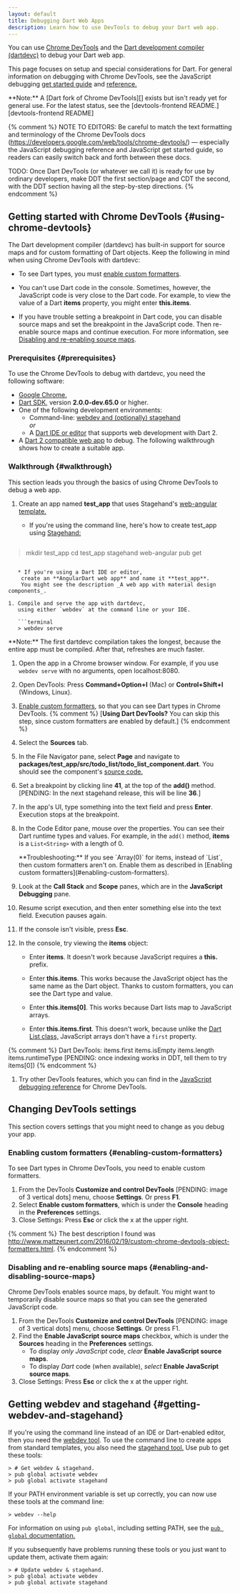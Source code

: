 ```yaml
---
layout: default
title: Debugging Dart Web Apps
description: Learn how to use DevTools to debug your Dart web app.
---
```


You can use [Chrome DevTools][] and the
[Dart development compiler (dartdevc)][dartdevc]
to debug your Dart web app.

This page focuses on setup and
special considerations for Dart. For general information on debugging with
Chrome DevTools, see the JavaScript debugging
[get started guide][JavaScript get started guide] and
[reference.][JavaScript debugging reference]

<aside class="alert alert-info" markdown="1">
**Note:**
A [Dart fork of Chrome DevTools][]
exists but isn't ready yet for general use. For the latest status, see the
[devtools-frontend README.][devtools-frontend README]
</aside>

{% comment %}
NOTE TO EDITORS:
Be careful to match the text formatting and terminology of the Chrome DevTools
docs (https://developers.google.com/web/tools/chrome-devtools/) — especially
the JavaScript debugging reference and JavaScript get started guide,
so readers can easily switch back and forth between these docs.

TODO:
Once Dart DevTools (or whatever we call it)
is ready for use by ordinary developers,
make DDT the first section/page and CDT the second,
with the DDT section having all the step-by-step directions.
{% endcomment %}


## Getting started with Chrome DevTools {#using-chrome-devtools}

The Dart development compiler (dartdevc) has built-in support for source maps
and for custom formatting of Dart objects. Keep the following in mind when using
Chrome DevTools with dartdevc:

* To see Dart types, you must
  [enable custom formatters](#enabling-custom-formatters).

* You can't use Dart code in the console.
  Sometimes, however, the JavaScript code is very close to the Dart code.
  For example, to view the value of a Dart **items** property,
  you might enter **this.items**.

* If you have trouble setting a breakpoint in Dart code,
  you can disable source maps and set the breakpoint in the JavaScript code.
  Then re-enable source maps and continue execution.
  For more information, see
  [Disabling and re-enabling source maps](#enabling-and-disabling-source-maps).


### Prerequisites {#prerequisites}

To use the Chrome DevTools to debug with dartdevc, you need the following software:

* [Google Chrome.][Google Chrome]
* [Dart SDK][], version **2.0.0-dev.65.0** or higher.
* One of the following development environments:
  * Command-line: [webdev and (optionally) stagehand](#getting-webdev-and-stagehand)  <br>_or_
  * A [Dart IDE or editor][] that supports web development with Dart 2.
* A [Dart 2 compatible web app][] to debug.
  The following walkthrough shows how to create a suitable app.


### Walkthrough {#walkthrough}

This section leads you through the basics of
using Chrome DevTools to debug a web app.

1. Create an app named **test_app** that uses Stagehand's
   [web-angular template.][web-angular template]

   * If you're using the command line, here's how to create test_app
     using [Stagehand:][stagehand]

     ```terminal
> mkdir test_app
> cd test_app
> stagehand web-angular
> pub get
```

   * If you're using a Dart IDE or editor,
    create an **AngularDart web app** and name it **test_app**.
    You might see the description _A web app with material design components_.

1. Compile and serve the app with dartdevc,
   using either `webdev` at the command line or your IDE.

   ```terminal
   > webdev serve
   ```

   <aside class="alert alert-info" markdown="1">
    **Note:**
    The first dartdevc compilation takes the longest,
    because the entire app must be compiled.
    After that, refreshes are much faster.
   </aside>

1. Open the app in a Chrome browser window. For example,
   if you use `webdev serve` with no arguments, open localhost:8080.

1. Open DevTools: Press **Command+Option+I** (Mac) or **Control+Shift+I**
   (Windows, Linux).

1. [Enable custom formatters](#enabling-custom-formatters),
   so that you can see Dart types in Chrome DevTools.
   {% comment %}
   [**Using Dart DevTools?** You can skip this step,
   since custom formatters are enabled by default.]
   {% endcomment %}

1. Select the **Sources** tab.

1. In the File Navigator pane, select **Page** and navigate to
   **packages/test_app/src/todo_list/todo_list_component.dart**.
   You should see the component's
   [source code.][todo_list_component.dart]

1. Set a breakpoint by clicking line **41**, at the top of the **add()** method.
   [PENDING: In the next stagehand release, this will be line **36**.]

1. In the app's UI, type something into the text field and press **Enter**.
   Execution stops at the breakpoint.

1. In the Code Editor pane, mouse over the properties. 
   You can see their Dart runtime types and values.
   For example, in the `add()` method,
   **items** is a `List<String>` with a length of 0.

   <aside class="alert alert-info" markdown="1">
   **Troubleshooting:**
   If you see `Array(0)` for items, instead of `List<String>`,
   then custom formatters aren't on. Enable them as described in
   [Enabling custom formatters](#enabling-custom-formatters).
   </aside>

1. Look at the **Call Stack** and **Scope** panes,
   which are in the **JavaScript Debugging** pane.

1. Resume script execution, and then enter something else into the text field.
   Execution pauses again.

1. If the console isn't visible, press **Esc**.

1. In the console, try viewing the **items** object:

   * Enter **items**.
     It doesn't work because JavaScript requires a **this.** prefix.

   * Enter **this.items**.
     This works because the JavaScript object has the same name as
     the Dart object.
     Thanks to custom formatters, you can see the Dart type and value.

   * Enter **this.items[0]**.
     This works because Dart lists map to JavaScript arrays.

   * Enter **this.items.first**.
     This doesn't work, because unlike the [Dart List class,][List]
     JavaScript arrays don't have a `first` property.

{% comment %}
Dart DevTools: 
items.first
items.isEmpty
items.length
items.runtimeType
[PENDING: once indexing works in DDT, tell them to try items[0])
{% endcomment %}

1. Try other DevTools features, which you can find in the
   [JavaScript debugging reference][] for Chrome DevTools.


## Changing DevTools settings

This section covers settings that you might need to change
as you debug your app.


### Enabling custom formatters {#enabling-custom-formatters}

To see Dart types in Chrome DevTools, you need to enable custom formatters.

1. From the DevTools **Customize and control DevTools** [PENDING: image of 3 vertical dots] menu,
choose **Settings**. Or press **F1**.
1. Select **Enable custom formatters**, which is under
the **Console** heading in the **Preferences** settings.
1. Close Settings: Press **Esc** or click the x at the upper right.

{% comment %}
The best description I found was http://www.mattzeunert.com/2016/02/19/custom-chrome-devtools-object-formatters.html.
{% endcomment %}


### Disabling and re-enabling source maps {#enabling-and-disabling-source-maps}

Chrome DevTools <!-- and Dart DevTools --> enables source maps, by default.
You might want to temporarily disable source maps so that you can see
the generated JavaScript code.

1. From the DevTools **Customize and control DevTools**
[PENDING: image of 3 vertical dots] menu, choose **Settings**. Or press F1.
1. Find the **Enable JavaScript source maps** checkbox,
which is under the **Sources** heading in the **Preferences** settings.
   - To display _only JavaScript_ code,
   _clear_ **Enable JavaScript source maps**.
   - To display _Dart_ code (when available),
     _select_ **Enable JavaScript source maps**.
1. Close Settings: Press **Esc** or click the x at the upper right.


## Getting webdev and stagehand {#getting-webdev-and-stagehand}

If you're using the command line instead of an IDE or Dart-enabled editor,
then you need the [webdev tool][webdev].
To use the command line to create apps from standard templates,
you also need the [stagehand tool.][stagehand]
Use pub to get these tools:

```terminal
> # Get webdev & stagehand.
> pub global activate webdev
> pub global activate stagehand
```

If your PATH environment variable is set up correctly,
you can now use these tools at the command line:

```terminal
> webdev --help
```

For information on using `pub global`, including setting PATH, see the
[`pub global` documentation.][pub global documentation]

If you subsequently have problems running these tools
or you just want to update them, activate them again:

```terminal
> # Update webdev & stagehand.
> pub global activate webdev
> pub global activate stagehand
```

[Chrome DevTools]: https://developers.google.com/web/tools/chrome-devtools
[Dart 2 compatible web app]: /dart-2
[Dart fork of Chrome DevTools]: https://github.com/dart-lang/devtools-frontend
[Dart IDE or editor]: /tools#recommended-ide
[Dart SDK]: /tools/sdk#install
[dartdevc]: /tools/dartdevc
[devtools-frontend README]: https://github.com/dart-lang/devtools-frontend/blob/master/readme.md#dart-devtools
[Google Chrome]: https://www.google.com/chrome
[JavaScript debugging reference]: https://developers.google.com/web/tools/chrome-devtools/javascript/reference
[JavaScript get started guide]: https://developers.google.com/web/tools/chrome-devtools/javascript/
[List]: {{site.dart_api}}/{{site.data.pkg-vers.SDK.channel}}/dart-core/List-class.html
[pub global documentation]: {{site.www}}/tools/pub/cmd/pub-global
[stagehand]: {{site.pub-pkg}}/stagehand
[todo_list_component.dart]: https://github.com/dart-lang/stagehand/blob/master/templates/web-angular/lib/src/todo_list/todo_list_component.dart
[web-angular template]: https://github.com/dart-lang/stagehand/tree/master/templates/web-angular
[webdev]: /tools/webdev